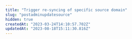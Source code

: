 ```yaml
---
title: "Trigger re-syncing of specific source domain"
slug: "postadminupdatesource"
hidden: true
createdAt: "2023-03-24T14:10:57.702Z"
updatedAt: "2023-08-18T15:11:30.816Z"
---
```

